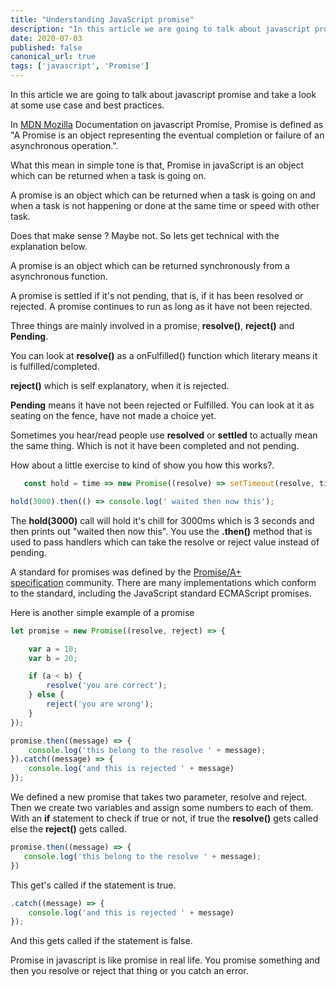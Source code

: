 ```yaml
---
title: "Understanding JavaScript promise"
description: "In this article we are going to talk about javascript promise and take a look at some use case and best practices"
date: 2020-07-03
published: false
canonical_url: true
tags: ['javascript', 'Promise']
---
```


In this article we are going to talk about javascript promise and take a look at some use case and best practices.

In [MDN Mozilla]('https://developer.mozilla.org/en-US/docs/Web/JavaScript/Guide/Using_promises') Documentation on javascript Promise, Promise is defined as  "A Promise is an object representing the eventual completion or failure of an asynchronous operation.". 

What this mean in simple tone is that, Promise in javaScript is an object which can be returned when a task is going on.

A promise is an object which can be returned when a task is going on and when a task is not happening or done at the same time or speed with other task. 

Does that make sense ? Maybe not. So lets get technical with the explanation below.

A promise is an object which can be returned synchronously from a asynchronous function.

A promise is settled if it's not pending, that is, if it has been resolved or rejected.  A  promise continues to run as long as it have not been rejected.

Three things are mainly involved in a promise, **resolve()**, **reject()** and **Pending**.

You can look at **resolve()** as a onFulfilled() function which literary means it is fulfilled/completed.

**reject()** which is self explanatory, when it is rejected.

**Pending** means it have not been rejected or Fulfilled. You can look at it as seating on the fence, have not made a choice yet.

Sometimes you hear/read people use **resolved** or **settled** to actually mean the same thing. Which is not it have been completed and not pending.

How about a little exercise to kind of show you how this works?.

```javascript
   const hold = time => new Promise((resolve) => setTimeout(resolve, time));

hold(3000).then(() => console.log(' waited then now this');
```

The **hold(3000)** call will hold it's chill for 3000ms which is 3 seconds and then prints out "waited then now this".  You use the **.then()** method that is used to pass handlers which can take the resolve or reject value instead of pending.

A standard for promises was defined by the [Promise/A+ specification]("https://promisesaplus.com/implementations") community. There are many implementations which conform to the standard, including the JavaScript standard ECMAScript promises.

Here is another simple example of a promise
```javascript
let promise = new Promise((resolve, reject) => {

    var a = 10;
    var b = 20;

    if (a < b) {
        resolve('you are correct');
    } else {
        reject('you are wrong');
    }
});

promise.then((message) => {
    console.log('this belong to the resolve ' + message);
}).catch((message) => {
    console.log('and this is rejected ' + message)
});
```
We defined a new promise that takes two parameter, resolve and reject. Then we create two variables and assign some numbers to each of them. With an **if** statement to check if true or not, if true the **resolve()** gets called else the 
**reject()** gets called.

```javascript
promise.then((message) => {
   console.log('this belong to the resolve ' + message);
})
```
This get's called if the statement is true.

```javascript
.catch((message) => {
    console.log('and this is rejected ' + message)
});
```
And this gets called if the statement is false.

Promise in javascript is like promise in real life. You promise something and then you resolve or reject that thing or you catch an error.